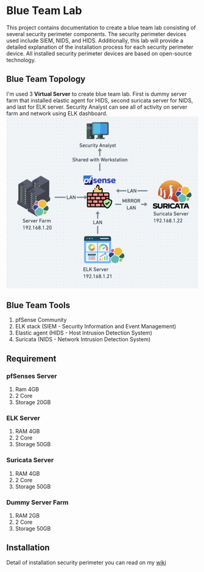 # Blue Team Lab
This project contains documentation to create a blue team lab consisting of several security perimeter components. The security perimeter devices used include SIEM, NIDS, and HIDS. Additionally, this lab will provide a detailed explanation of the installation process for each security perimeter device. All installed security perimeter devices are based on open-source technology.

## Blue Team Topology
I'm used 3 **Virtual Server** to create blue team lab. First is dummy server farm that installed elastic agent for HIDS, second suricata server for NIDS, and last for ELK server. Security Analyst can see all of activity on server farm and network using ELK dashboard.
![alt text](https://github.com/Ngatz/blueteamlab/blob/main/Lab%20Topology.png)

## Blue Team Tools
1. pfSense Community
2. ELK stack (SIEM - Security Information and Event Management)
3. Elastic agent (HIDS - Host Intrusion Detection System)
4. Suricata (NIDS - Network Intrusion Detection System)

## Requirement
### pfSenses Server
1. Ram 4GB
2. 2 Core
3. Storage 20GB

### ELK Server
1. RAM 4GB
2. 2 Core
3. Storage 50GB

### Suricata Server
1. RAM 4GB
2. 2 Core
3. Storage 50GB

### Dummy Server Farm
1. RAM 2GB
2. 2 Core
3. Storage 50GB

## Installation
Detail of installation security perimeter you can read on my [wiki](https://github.com/Ngatz/blueteamlab/wiki/Installation-Lab)
